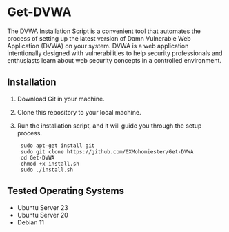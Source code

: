 # Get-DVWA

The DVWA Installation Script is a convenient tool that automates the process of setting up the latest version of Damn Vulnerable Web Application (DVWA) on your system. DVWA is a web application intentionally designed with vulnerabilities to help security professionals and enthusiasts learn about web security concepts in a controlled environment.

## Installation

1. Download Git in your machine.
2. Clone this repository to your local machine.
3. Run the installation script, and it will guide you through the setup process.

   ```
    sudo apt-get install git
    sudo git clone https://github.com/0XMohomiester/Get-DVWA
    cd Get-DVWA
    chmod +x install.sh
    sudo ./install.sh
   ```
## Tested Operating Systems
+ Ubuntu Server 23
+ Ubuntu Server 20
+ Debian 11